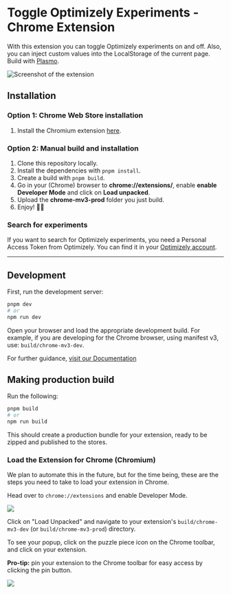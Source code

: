 # Toggle Optimizely Experiments - Chrome Extension

With this extension you can toggle Optimizely experiments on and off.
Also, you can inject custom values into the LocalStorage of the current page.
Build with [Plasmo](https://docs.plasmo.com/).

![Screenshot of the extension](https://github.com/aaron5670/toggle-experiments-extension/assets/17295145/fc9a705a-eefb-44fd-b8d9-cfffd108d2cd)


## Installation

### Option 1: Chrome Web Store installation

1. Install the Chromium extension [here](https://chrome.google.com/webstore/detail/toggle-experiment/bfcajgcjbnmpblmomjphdaiodkfjjcdn).

### Option 2: Manual build and installation

1. Clone this repository locally.
2. Install the dependencies with ``pnpm install``.
3. Create a build with ``pnpm build``.
4. Go in your (Chrome) browser to **chrome://extensions/**, enable **enable Developer Mode** and click on **Load unpacked**.
5. Upload the **chrome-mv3-prod** folder you just build.
6. Enjoy! 🙂🧪

### Search for experiments
If you want to search for Optimizely experiments, you need a Personal Access Token from Optimizely.
You can find it in your [Optimizely account](https://app.optimizely.com/v2/profile/api).


---


## Development

First, run the development server:

```bash
pnpm dev
# or
npm run dev
```

Open your browser and load the appropriate development build. For example, if you are developing for the Chrome browser,
using manifest v3, use: `build/chrome-mv3-dev`.

For further guidance, [visit our Documentation](https://docs.plasmo.com/)

## Making production build

Run the following:

```bash
pnpm build
# or
npm run build
```

This should create a production bundle for your extension, ready to be zipped and published to the stores.

### Load the Extension for Chrome (Chromium)
We plan to automate this in the future, but for the time being, these are the steps you need to take to load your extension in Chrome.

Head over to `chrome://extensions` and enable Developer Mode.

![](https://docs.plasmo.com/screenshots/developer_mode.png)

Click on "Load Unpacked" and navigate to your extension's `build/chrome-mv3-dev` (or `build/chrome-mv3-prod`) directory.

To see your popup, click on the puzzle piece icon on the Chrome toolbar, and click on your extension.

**Pro-tip:** pin your extension to the Chrome toolbar for easy access by clicking the pin button.

![](https://docs.plasmo.com/screenshots/popup_example.png)
